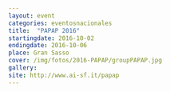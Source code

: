 ```yaml
---
layout: event
categories: eventosnacionales
title:  "PAPAP 2016"
startingdate: 2016-10-02
endingdate: 2016-10-06
place: Gran Sasso
cover: /img/fotos/2016-PAPAP/groupPAPAP.jpg
gallery: 
site: http://www.ai-sf.it/papap
---
```

